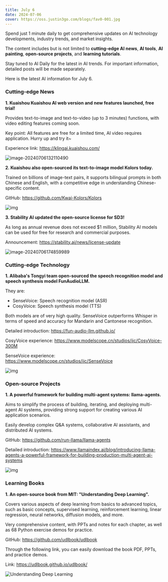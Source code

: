 ```yaml
---
title: July 6
date: 2024-07-06
cover: https://oss.justin3go.com/blogs/fav0-001.jpg
---
```


Spend just 1 minute daily to get comprehensive updates on AI technology developments, industry trends, and market insights.

The content includes but is not limited to **cutting-edge AI news**, **AI tools**, **AI painting**, **open-source projects**, and **learning tutorials**.

Stay tuned to AI Daily for the latest in AI trends. For important information, detailed posts will be made separately.

Here is the latest AI information for July 6.

### Cutting-edge News

**1. Kuaishou Kuaishou AI web version and new features launched, free trial!**

Provides text-to-image and text-to-video (up to 3 minutes) functions, with video editing features coming soon.

Key point: All features are free for a limited time, AI video requires application. Hurry up and try it~

Experience link: https://klingai.kuaishou.com/

![image-20240706132110490](https://p.ipic.vip/cb032w.png)

**2. Kuaishou also open-sourced its text-to-image model Kolors today.**

Trained on billions of image-text pairs, it supports bilingual prompts in both Chinese and English, with a competitive edge in understanding Chinese-specific content.

GitHub: https://github.com/Kwai-Kolors/Kolors

![img](https://github.com/Kwai-Kolors/Kolors/raw/master/imgs/head_final3.png)

**3. Stability AI updated the open-source license for SD3!**

As long as annual revenue does not exceed $1 million, Stability AI models can be used for free for research and commercial purposes.

Announcement: https://stability.ai/news/license-update

![image-20240706174859989](https://p.ipic.vip/5e7z4l.png)

### Cutting-edge Technology

**1. Alibaba's Tongyi team open-sourced the speech recognition model and speech synthesis model FunAudioLLM.**

They are:

- SenseVoice: Speech recognition model (ASR)
- CosyVoice: Speech synthesis model (TTS)

Both models are of very high quality. SenseVoice outperforms Whisper in terms of speed and accuracy for Mandarin and Cantonese recognition.

Detailed introduction: https://fun-audio-llm.github.io/

CosyVoice experience: https://www.modelscope.cn/studios/iic/CosyVoice-300M

SenseVoice experience: https://www.modelscope.cn/studios/iic/SenseVoice

![img](https://fun-audio-llm.github.io/pics/S2ST.png)

### Open-source Projects

**1. A powerful framework for building multi-agent systems: llama-agents.**

Aims to simplify the process of building, iterating, and deploying multi-agent AI systems, providing strong support for creating various AI application scenarios.

Easily develop complex Q&A systems, collaborative AI assistants, and distributed AI systems.

GitHub: https://github.com/run-llama/llama-agents

Detailed introduction: https://www.llamaindex.ai/blog/introducing-llama-agents-a-powerful-framework-for-building-production-multi-agent-ai-systems

![img](https://www.llamaindex.ai/_next/image?url=https%3A%2F%2Fcdn.sanity.io%2Fimages%2F7m9jw85w%2Fproduction%2F8de93915700c90d8442f4342edb3d9cdb5ef0266-720x402.png%3Ffit%3Dmax%26auto%3Dformat&w=1920&q=75)

### Learning Books

**1. An open-source book from MIT: "Understanding Deep Learning".**

Covers various aspects of deep learning from basics to advanced topics, such as basic concepts, supervised learning, reinforcement learning, linear regression, neural networks, diffusion models, and more.

Very comprehensive content, with PPTs and notes for each chapter, as well as 68 Python exercise demos for practice.

GitHub: https://github.com/udlbook/udlbook

Through the following link, you can easily download the book PDF, PPTs, and practice demos.

Link: https://udlbook.github.io/udlbook/

![Understanding Deep Learning](https://udlbook.github.io/udlbook/assets/book_cover-B3FyEkB6.jpg)
